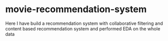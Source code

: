 # movie-recommendation-system
Here I have build a recommendation system with collaborative filtering and content based recommendation system and performed EDA on the whole data 
